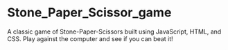 # Stone_Paper_Scissor_game
A classic game of Stone-Paper-Scissors built using JavaScript, HTML, and CSS. Play against the computer and see if you can beat it!
